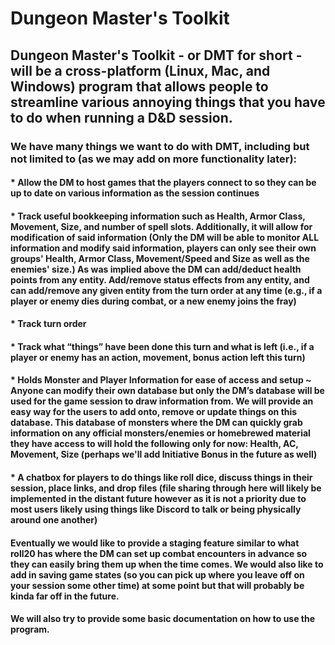 # Dungeon Master's Toolkit
## Dungeon Master's Toolkit - or DMT for short - will be a cross-platform (Linux, Mac, and Windows) program that allows people to streamline various annoying things that you have to do when running a D&D session.
### We have many things we want to do with DMT, including but not limited to (as we may add on more functionality later):
#### * Allow the DM to host games that the players connect to so they can be up to date on various information as the session continues
#### * Track useful bookkeeping information such as Health, Armor Class, Movement, Size, and number of spell slots. Additionally, it will allow for modification of said information (Only the DM will be able to monitor ALL information and modify said information, players can only see their own groups' Health, Armor Class, Movement/Speed and Size as well as the enemies' size.) As was implied above the DM can add/deduct health points from any entity. Add/remove status effects from any entity, and can add/remove any given entity from the turn order at any time (e.g., if a player or enemy dies during combat, or a new enemy joins the fray)
#### * Track turn order
#### * Track what “things” have been done this turn and what is left (i.e., if a player or enemy has an action, movement, bonus action left this turn)
#### * Holds Monster and Player Information for ease of access and setup ~ Anyone can modify their own database but only the DM’s database will be used for the game session to draw information from. We will provide an easy way for the users to add onto, remove or update things on this database. This database of monsters where the DM can quickly grab information on any official monsters/enemies or homebrewed material they have access to will hold the following only for now: Health, AC, Movement, Size (perhaps we'll add Initiative Bonus in the future as well)
#### * A chatbox for players to do things like roll dice, discuss things in their session, place links, and drop files (file sharing through here will likely be implemented in the distant future however as it is not a priority due to most users likely using things like Discord to talk or being physically around one another)
#### Eventually we would like to provide a staging feature similar to what roll20 has where the DM can set up combat encounters in advance so they can easily bring them up when the time comes. We would also like to add in saving game states (so you can pick up where you leave off on your session some other time) at some point but that will probably be kinda far off in the future.
#### We will also try to provide some basic documentation on how to use the program. 
